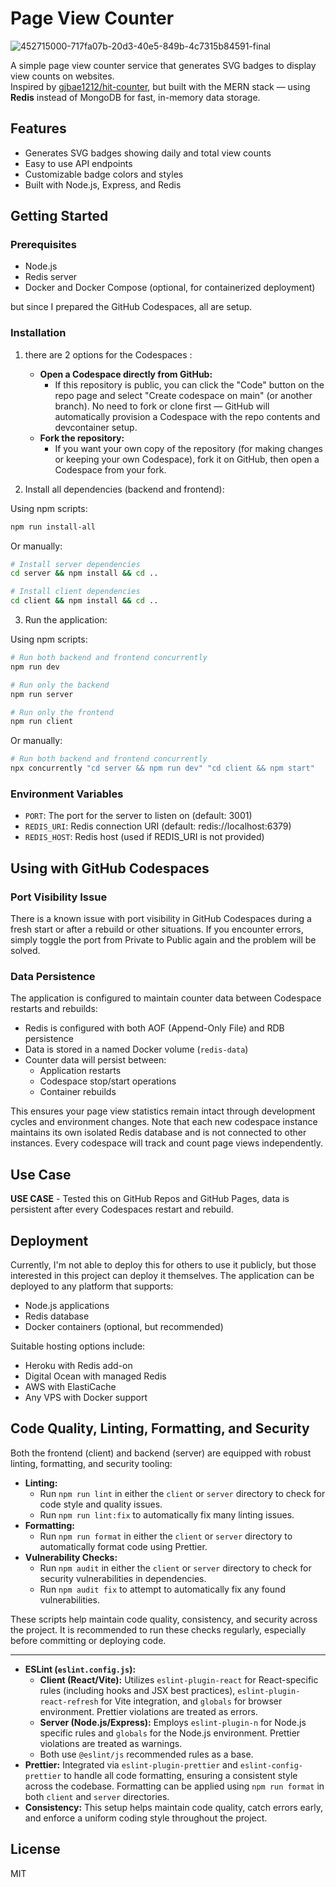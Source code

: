 # Page View Counter

![452715000-717fa07b-20d3-40e5-849b-4c7315b84591-final](https://github.com/user-attachments/assets/ec49fa48-742a-41c5-9895-2bf83862a149)

A simple page view counter service that generates SVG badges to display view counts on websites.  
Inspired by [gjbae1212/hit-counter](https://github.com/gjbae1212/hit-counter), but built with the MERN stack
 — using **Redis** instead of MongoDB for fast, in-memory data storage.

## Features

- Generates SVG badges showing daily and total view counts
- Easy to use API endpoints
- Customizable badge colors and styles
- Built with Node.js, Express, and Redis

## Getting Started

### Prerequisites

- Node.js
- Redis server
- Docker and Docker Compose (optional, for containerized deployment)

but since I prepared the GitHub Codespaces, all are setup.

### Installation

1. there are 2 options for the Codespaces : 
    - **Open a Codespace directly from GitHub:**
      - If this repository is public, you can click the "Code" button on the
        repo page and select "Create codespace on main" (or another branch).
        No need to fork or clone first — GitHub will automatically provision a
        Codespace with the repo contents and devcontainer setup.
    - **Fork the repository:**
      - If you want your own copy of the repository (for making changes or
        keeping your own Codespace), fork it on GitHub, then open a Codespace
        from your fork.

2. Install all dependencies (backend and frontend):

Using npm scripts:
```bash
npm run install-all
```

Or manually:
```bash
# Install server dependencies
cd server && npm install && cd ..

# Install client dependencies
cd client && npm install && cd ..
```

3. Run the application:

Using npm scripts:
```bash
# Run both backend and frontend concurrently
npm run dev

# Run only the backend
npm run server

# Run only the frontend
npm run client
```

Or manually:
```bash
# Run both backend and frontend concurrently
npx concurrently "cd server && npm run dev" "cd client && npm start"
```

### Environment Variables

- `PORT`: The port for the server to listen on (default: 3001)
- `REDIS_URI`: Redis connection URI (default: redis://localhost:6379)
- `REDIS_HOST`: Redis host (used if REDIS_URI is not provided)

## Using with GitHub Codespaces

### Port Visibility Issue

There is a known issue with port visibility in GitHub Codespaces during 
a fresh start or after a rebuild or other situations. 
If you encounter errors, simply toggle the port from Private to Public again and the problem will be solved.

### Data Persistence

The application is configured to maintain counter data between Codespace restarts and rebuilds:

- Redis is configured with both AOF (Append-Only File) and RDB persistence
- Data is stored in a named Docker volume (`redis-data`)
- Counter data will persist between:
  - Application restarts
  - Codespace stop/start operations
  - Container rebuilds

This ensures your page view statistics remain intact through development cycles and environment changes.
Note that each new codespace instance maintains its own isolated Redis database and is not connected to 
other instances. Every codespace will track and count page views independently.

## Use Case

**USE CASE** - Tested this on GitHub Repos and GitHub Pages, data is persistent after every
Codespaces restart and rebuild.

## Deployment

Currently, I'm not able to deploy this for others to use it publicly, but those interested in this 
project can deploy it themselves. The application can be deployed to any platform that supports:

- Node.js applications
- Redis database
- Docker containers (optional, but recommended)

Suitable hosting options include:
- Heroku with Redis add-on
- Digital Ocean with managed Redis
- AWS with ElastiCache
- Any VPS with Docker support

## Code Quality, Linting, Formatting, and Security

Both the frontend (client) and backend (server) are equipped with robust linting, formatting, and security tooling:

- **Linting:**
  - Run `npm run lint` in either the `client` or `server` directory to check for code style and quality issues.
  - Run `npm run lint:fix` to automatically fix many linting issues.
- **Formatting:**
  - Run `npm run format` in either the `client` or `server` directory to automatically format code using Prettier.
- **Vulnerability Checks:**
  - Run `npm audit` in either the `client` or `server` directory to check for security vulnerabilities in dependencies.
  - Run `npm audit fix` to attempt to automatically fix any found vulnerabilities.

These scripts help maintain code quality, consistency, and security across the project. 
It is recommended to run these checks regularly, especially before committing or deploying code.

---

- **ESLint (`eslint.config.js`):**
  - **Client (React/Vite):** Utilizes `eslint-plugin-react` for
    React-specific rules (including hooks and JSX best practices),
    `eslint-plugin-react-refresh` for Vite integration, and `globals`
    for browser environment. Prettier violations are treated as errors.
  - **Server (Node.js/Express):** Employs `eslint-plugin-n` for Node.js
    specific rules and `globals` for the Node.js environment. Prettier
    violations are treated as warnings.
  - Both use `@eslint/js` recommended rules as a base.
- **Prettier:** Integrated via `eslint-plugin-prettier` and
  `eslint-config-prettier` to handle all code formatting, ensuring a
  consistent style across the codebase. Formatting can be applied using
  `npm run format` in both `client` and `server` directories.
- **Consistency:** This setup helps maintain code quality, catch errors
  early, and enforce a uniform coding style throughout the project.

## License

MIT
